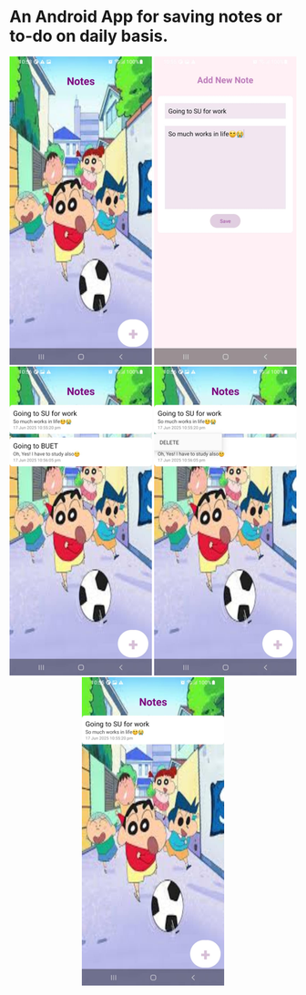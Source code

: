 # An Android App for saving notes or to-do on daily basis.
<p align="center">
<img width="250" src="https://github.com/TasniaKheya/Note_App/blob/main/app/c491ac83-4b9c-4ddd-929a-f8a40e10c4e6.jpeg" />
<img width="250" src="https://github.com/TasniaKheya/Note_App/blob/main/app/e7017c2a-ccaa-49c5-9ca9-4ee8faf97368.jpeg" />
<img width="250" src="https://github.com/TasniaKheya/Note_App/blob/main/app/762a82c5-24e9-4a89-9938-3e35c4911297.jpeg" />
<img width="250" src="https://github.com/TasniaKheya/Note_App/blob/main/app/a1590216-5c05-4bed-9914-686923158d6d.jpeg" />
<img width="250" src="https://github.com/TasniaKheya/Note_App/blob/main/app/a3c3689e-5ff9-4c0e-bb8b-7dcdf1fc9254.jpeg" />
</p>
